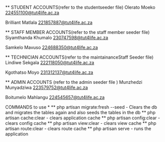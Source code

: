 
** STUDENT ACCOUNTS(refer to the studentseeder file)
Olerato Moeko
224551100@tut4life.ac.za

Brilliant Matlala
221857887@tut4life.ac.za

** STAFF MEMBER ACCOUNTS(refer to the staff member seeder file)
Siyamthanda Khumalo
230747598@tut4life.ac.za

Samkelo Mavuso
224688350@tut4life.ac.za

** TECHNICIAN ACCOUNTS(refer to the maintainanceStaff Seeder file)
Lindiwe Sekgala
222118050@tut4life.ac.za

Kgothatso Moyo
231312137@tut4life.ac.za

** ADMIN ACCOUNTS (refer to the admin seeder file )
Munzhedzi Munyadziwa 
223579752@tut4life.ac.za

Boitumelo Mahlangu
224545657@tut4life.ac.za


COMMANDS to use *
** php artisan migrate:fresh --seed - Clears the db and  migrates the tables again and also seeds the tables in the db
** php artisan cache:clear   - clears application cache
** php artisan config:clear - clears config cache 
**  php artisan view:clear - clears view cache 
** php artisan route:clear - clears route cache 
** php artisan serve -  runs the application 

 



